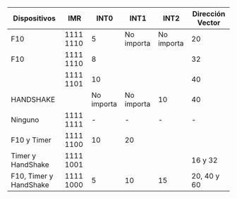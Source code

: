 | Dispositivos | IMR       | INT0 | INT1       | INT2       | Dirección Vector |
|--------------|-----------|------|------------|------------|------------------|
| F10          | 1111 1110 | 5    | No importa | No importa | 20               |
| F10          | 1111 1110 | 8    |            |            | 32               |
|              | 1111 1101 | 10   |            |            | 40               |
| HANDSHAKE    |           | No importa    | No importa | 10         | 40               |
| Ninguno  | 1111 1111 |   -   |      -     |      -     |         -        |
| F10 y Timer  | 1111 1100 | 10   | 20         |            |                  |
| Timer y HandShake  | 1111 1001 |      |            |            | 16 y 32          |
| F10, Timer y HandShake | 1111 1000 | 5    | 10         | 15         | 20, 40 y 60                 |
